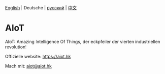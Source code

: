 [English](../readme.md) | Deutsche | [русский](./русский.md) | [中文](./中文.md)

# AIoT

AIoT: Amazing Intelligence Of Things, der eckpfeiler der vierten industriellen revolution!

Offizielle website: https://aiot.hk

Mach mit: aiot@aiot.hk
